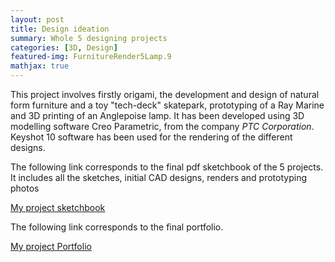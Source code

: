 ```yaml
---
layout: post
title: Design ideation
summary: Whole 5 designing projects
categories: [3D, Design]
featured-img: FurnitureRender5Lamp.9
mathjax: true
---
```


This project involves firstly origami, the development and design of natural form furniture and a toy "tech-deck" skatepark, prototyping of a Ray Marine and 3D printing of an Anglepoise lamp. It has been developed using 3D modelling software Creo Parametric, from the company *PTC Corporation*. Keyshot 10 software has been used for the rendering of the different designs.



The following link corresponds to the final pdf sketchbook of the 5 projects. It includes all the sketches, initial CAD designs, renders and prototyping photos



[My project sketchbook](https://jaimeechevarria.github.io/DESIGN_IDEATION.pdf)


The following link corresponds to the final portfolio.


[My project Portfolio](https://jaimeechevarria.github.io/PORTFOLIODesignIdeation.pdf)
